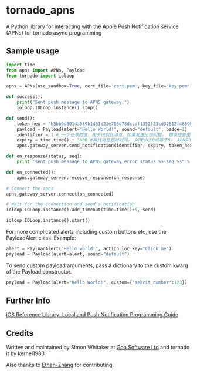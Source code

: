 # tornado_apns

A Python library for interacting with the Apple Push Notification service 
(APNs) for tornado async programming

## Sample usage

```python
import time
from apns import APNs, Payload
from tornado import ioloop

apns = APNs(use_sandbox=True, cert_file='cert.pem', key_file='key.pem')

def success():
    print("Sent push message to APNS gateway.")
    ioloop.IOLoop.instance().stop()

def send():
    token_hex = 'b5bb9d8014a0f9b1d61e21e796d78dccdf1352f23cd32812f4850b87' #device token
    payload = Payload(alert="Hello World!", sound="default", badge=1)
    identifier = 1 # 一个任意的值，用于识别此消息。如果发送出现问题， 错误应答里会把identifier带回来 
    expiry = time.time() + 3600 #离线消息超时时间， 如果小于0或等于0， APNS不会保存这条消息
    apns.gateway_server.send_notification(identifier, expiry, token_hex, payload, success)

def on_response(status, seq):
    print "sent push message to APNS gateway error status %s seq %s" % (status, seq) 

def on_connected():
    apns.gateway_server.receive_response(on_response) 

# Connect the apns
apns.gateway_server.connect(on_connected)

# Wait for the connection and send a notification
ioloop.IOLoop.instance().add_timeout(time.time()+5, send)

ioloop.IOLoop.instance().start()
```

For more complicated alerts including custom buttons etc, use the PayloadAlert 
class. Example:

```python
alert = PayloadAlert("Hello world!", action_loc_key="Click me")
payload = Payload(alert=alert, sound="default")
```

To send custom payload arguments, pass a dictionary to the custom kwarg
of the Payload constructor.

```python
payload = Payload(alert="Hello World!", custom={'sekrit_number':123})
```

## Further Info

[iOS Reference Library: Local and Push Notification Programming Guide][a1]

## Credits

Written and maintained by Simon Whitaker at [Goo Software Ltd][goo] and tornado it by kernel1983.

Also thanks to [Ethan-Zhang](https://github.com/Ethan-Zhang) for contributing.

[a1]:https://developer.apple.com/library/ios/documentation/NetworkingInternet/Conceptual/RemoteNotificationsPG/Chapters/LegacyFormat.html#//apple_ref/doc/uid/TP40008194-CH105-SW1
[goo]:http://www.goosoftware.co.uk/
